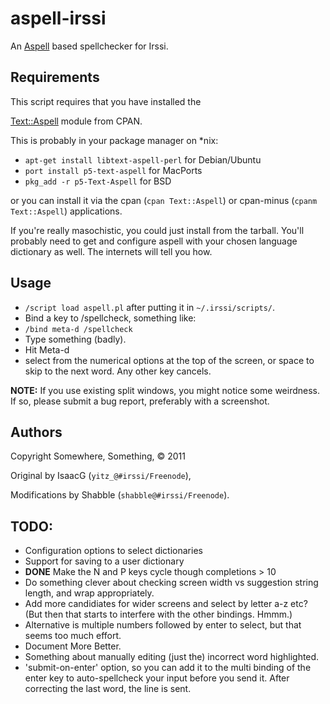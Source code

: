 # aspell-irssi

An [Aspell](http://aspell.net/) based spellchecker for Irssi.

## Requirements

This script requires that you have installed the

[Text::Aspell](http://search.cpan.org/~hank/Text-Aspell-0.09/Aspell.pm) module
from CPAN.

This is probably in your package manager on *nix:

* `apt-get install libtext-aspell-perl` for Debian/Ubuntu
* `port install p5-text-aspell` for MacPorts
* `pkg_add -r p5-Text-Aspell` for BSD

or you can install it via the cpan (`cpan Text::Aspell`) or 
cpan-minus (`cpanm Text::Aspell`) applications.

If you're really masochistic, you could just install from the tarball.
You'll probably need to get and configure aspell with your chosen language
dictionary as well. The internets will tell you how.

## Usage

* `/script load aspell.pl` after putting it in `~/.irssi/scripts/`.
* Bind a key to /spellcheck, something like:
* `/bind meta-d /spellcheck`
* Type something (badly).
* Hit Meta-d
* select from the numerical options at the top of the screen, or space to skip
  to the next word.  Any other key cancels.
  
__NOTE:__ If you use existing split windows, you might notice some weirdness.
If so, please submit a bug report, preferably with a screenshot.

## Authors

Copyright Somewhere, Something, &copy; 2011

Original by IsaacG (`yitz_@#irssi/Freenode`), 

Modifications by Shabble (`shabble@#irssi/Freenode`).

## TODO:

* Configuration options to select dictionaries
* Support for saving to a user dictionary
* __DONE__ Make the N and P keys cycle though completions > 10
* Do something clever about checking screen width vs suggestion
  string length, and wrap appropriately.
 * Add more candidiates for wider screens and select by letter a-z etc?
  (But then that starts to interfere with the other bindings. Hmmm.)
 * Alternative is multiple numbers followed by enter to select, but that
   seems too much effort.
* Document More Better.
* Something about manually editing (just the) incorrect word highlighted.
* 'submit-on-enter' option, so you can add it to the multi binding of the
  enter key to auto-spellcheck your input before you send it. After correcting
  the last word, the line is sent.

